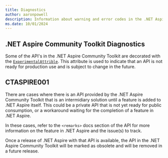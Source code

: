 ```yaml
---
title: Diagnostics
author: aaronpowell
description: Information about warning and error codes in the .NET Aspire Community Toolkit.
ms.date: 10/01/2024
---
```


## .NET Aspire Community Toolkit Diagnostics

Some of the API's in the .NET Aspire Community Toolkit are decorated with the [`ExperimentalAttrible`](https://learn.microsoft.com/dotnet/api/system.diagnostics.codeanalysis.experimentalattribute). This attribute is used to indicate that an API is not ready for production use and is subject to change in the future.

## CTASPIRE001

There are cases where there is an API provided by the .NET Aspire Community Toolkit that is an intermidiary solution until a feature is added to .NET Aspire itself. This could be a private API that is not yet ready for public consumption, or a workaround waiting for the completion of a feature in .NET Aspire.

In these cases, refer to the `<remarks>` docs section of the API for more information on the feature in .NET Aspire and the issue(s) to track.

Once a release of .NET Aspire with that API is available, the API in the .NET Aspire Community Toolkit will be marked as obsolete and will be removed in a future release.
